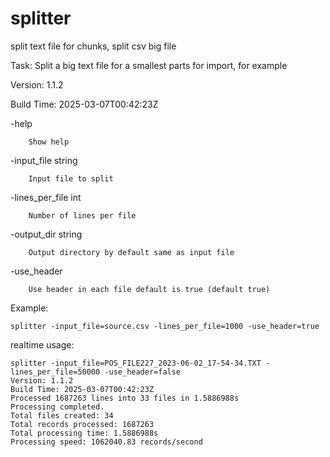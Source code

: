 # splitter
split text file for chunks, split csv big file

Task: Split a big text file for a smallest parts for import, for example

Version: 1.1.2

Build Time: 2025-03-07T00:42:23Z

  -help
  
        Show help
        
  -input_file string
  
        Input file to split
        
  -lines_per_file int
  
        Number of lines per file
        
  -output_dir string
  
        Output directory by default same as input file
        
  -use_header
  
        Use header in each file default is true (default true)
        
Example:

`splitter -input_file=source.csv -lines_per_file=1000 -use_header=true`

realtime usage:
```
splitter -input_file=POS_FILE227_2023-06-02_17-54-34.TXT -lines_per_file=50000 -use_header=false
Version: 1.1.2
Build Time: 2025-03-07T00:42:23Z
Processed 1687263 lines into 33 files in 1.5886988s
Processing completed.
Total files created: 34
Total records processed: 1687263
Total processing time: 1.5886988s
Processing speed: 1062040.83 records/second
```

